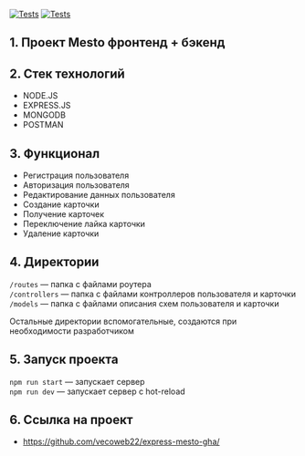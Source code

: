 [![Tests](../../actions/workflows/tests-13-sprint.yml/badge.svg)](../../actions/workflows/tests-13-sprint.yml) [![Tests](../../actions/workflows/tests-14-sprint.yml/badge.svg)](../../actions/workflows/tests-14-sprint.yml)
## 1. Проект Mesto фронтенд + бэкенд

## 2. Стек технологий

* NODE.JS
* EXPRESS.JS
* MONGODB
* POSTMAN

## 3. Функционал

* Регистрация пользователя
* Авторизация пользователя
* Редактирование данных пользователя
* Создание карточки
* Получение карточек
* Переключение лайка карточки
* Удаление карточки

## 4. Директории
`/routes` — папка с файлами роутера  
`/controllers` — папка с файлами контроллеров пользователя и карточки   
`/models` — папка с файлами описания схем пользователя и карточки  
  
Остальные директории вспомогательные, создаются при необходимости разработчиком

## 5. Запуск проекта
`npm run start` — запускает сервер   
`npm run dev` — запускает сервер с hot-reload

## 6. Cсылка на проект

- https://github.com/vecoweb22/express-mesto-gha/
